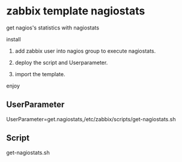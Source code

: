 # zabbix template nagiostats

get nagios's statistics with nagiostats

install

1. add zabbix user into nagios group to execute nagiostats.

2. deploy the script and Userparameter.

3. import the template.

enjoy

## UserParameter

UserParameter=get.nagiostats,/etc/zabbix/scripts/get-nagiostats.sh

## Script

get-nagiostats.sh
